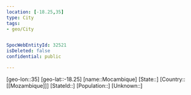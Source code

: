 ```yaml
---
location: [-18.25,35]
type: City
tags:
- geo/City


SpocWebEntityId: 32521
isDeleted: false
confidential: public

---
```

[geo-lon::35]
[geo-lat::-18.25]
[name::Mocambique]
[State::]
[Country::[[Mozambique]]]
[StateId::]
[Population::]
[Unknown::]

